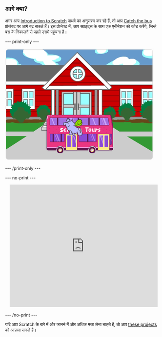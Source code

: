 ## आगे क्या?

अगर आप [Introduction to Scratch](https://projects.raspberrypi.org/en/pathways/scratch-intro) पाथवे का अनुसरण कर रहे हैं, तो आप [Catch the bus](https://projects.raspberrypi.org/en/projects/catch-the-bus) प्रोजेक्ट पर आगे बढ़ सकते हैं। इस प्रोजेक्ट में, आप स्प्राइट्स के साथ एक एनीमेशन को कोड करेंगे, जिन्हे बस के निकालने से पहले उसमे पहुंचना है।

--- print-only ---

!['Catch the bus' प्रोजेक्ट।](images/scratch-tour-bus.png)

--- /print-only ---

--- no-print ---

<div class="scratch-preview" style="margin-left: 15px;">
  <iframe allowtransparency="true" width="485" height="402" src="https://scratch.mit.edu/projects/embed/486719199/?autostart=false" frameborder="0"></iframe>
</div>

--- /no-print ---

यदि आप Scratch के बारे में और जानने में और अधिक मज़ा लेना चाहते हैं, तो आप [these projects](https://projects.raspberrypi.org/en/projects?software%5B%5D=scratch&curriculum%5B%5D=%201) को आज़मा सकते हैं।
